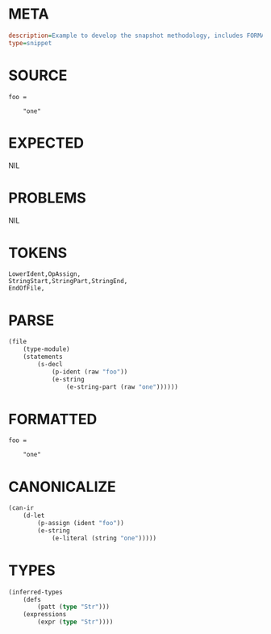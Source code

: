 # META
~~~ini
description=Example to develop the snapshot methodology, includes FORMATTED section
type=snippet
~~~
# SOURCE
~~~roc
foo =

    "one"
~~~
# EXPECTED
NIL
# PROBLEMS
NIL
# TOKENS
~~~zig
LowerIdent,OpAssign,
StringStart,StringPart,StringEnd,
EndOfFile,
~~~
# PARSE
~~~clojure
(file
	(type-module)
	(statements
		(s-decl
			(p-ident (raw "foo"))
			(e-string
				(e-string-part (raw "one"))))))
~~~
# FORMATTED
~~~roc
foo = 

	"one"
~~~
# CANONICALIZE
~~~clojure
(can-ir
	(d-let
		(p-assign (ident "foo"))
		(e-string
			(e-literal (string "one")))))
~~~
# TYPES
~~~clojure
(inferred-types
	(defs
		(patt (type "Str")))
	(expressions
		(expr (type "Str"))))
~~~
